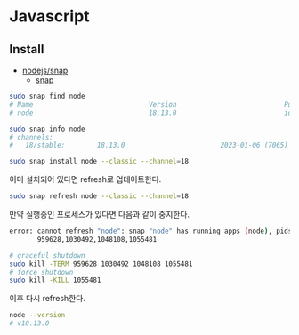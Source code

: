 # Javascript

## Install

- [nodejs/snap](https://github.com/nodejs/snap#installation)
  - [snap](https://nodejs.org/en/download/package-manager/#snap)

```sh
sudo snap find node
# Name                             Version                           Publisher               Notes    Summary
# node                             18.13.0                           iojs✓                   classic  Node.js
```

```sh
sudo snap info node
# channels:
#   18/stable:        18.13.0                        2023-01-06 (7065) 32MB classic
```

```sh
sudo snap install node --classic --channel=18
```

이미 설치되어 있다면 refresh로 업데이트한다.

```sh
sudo snap refresh node --classic --channel=18
```

만약 실행중인 프로세스가 있다면 다음과 같이 중지한다.

```sh
error: cannot refresh "node": snap "node" has running apps (node), pids:
       959628,1030492,1048108,1055481
```

```sh
# graceful shutdown
sudo kill -TERM 959628 1030492 1048108 1055481
# force shutdown
sudo kill -KILL 1055481
```

이후 다시 refresh한다.

```sh
node --version
# v18.13.0
```
